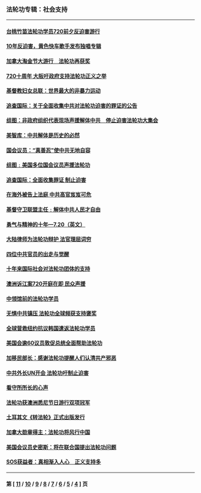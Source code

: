 ### 法轮功专辑：社会支持
---
#### [台桃竹苗法轮功学员720前夕反迫害游行](../../pages/nf4386/n2594766.md) 
#### [10年反迫害，黄色快车歌手发布独唱专辑](../../pages/nf4386/n2594677.md) 
#### [加拿大淘金节大游行　法轮功再获奖](../../pages/nf4386/n2593753.md) 
#### [720十周年 大阪吁政府支持法轮功正义之举](../../pages/nf4386/n2593457.md) 
#### [基督教妇女总联：世界最大的非暴力运动](../../pages/nf4386/n2593416.md) 
#### [追查国际：关于全面收集中共对法轮功迫害的罪证的公告](../../pages/nf4386/n2593042.md) 
#### [组图：非政府组织代表现场声援解体中共　停止迫害法轮功大集会](../../pages/nf4386/n2593046.md) 
#### [美智库：中共解体是历史的必然](../../pages/nf4386/n2593053.md) 
#### [国会议员：“真善忍”使中共无地自容](../../pages/nf4386/n2592859.md) 
#### [组图﹕美国多位国会议员声援法轮功](../../pages/nf4386/n2592980.md) 
#### [追查国际：全面收集罪证 制止迫害](../../pages/nf4386/n2592976.md) 
#### [在海外被告上法庭 中共高官岌岌可危](../../pages/nf4386/n2592714.md) 
#### [基督守卫联盟主任﹕解体中共人民才自由](../../pages/nf4386/n2592682.md) 
#### [勇气与精神的十年—7.20（英文）](../../pages/nf4386/n2592267.md) 
#### [大陆律师为法轮功辩护 法官理屈词穷](../../pages/nf4386/n2591405.md) 
#### [四位中共官员的出走与觉醒](../../pages/nf4386/n2591162.md) 
#### [十年来国际社会对法轮功团体的支持](../../pages/nf4386/n2586906.md) 
#### [澳洲诉江案720开庭在即 民众声援](../../pages/nf4386/n2588491.md) 
#### [中领馆前的法轮功学员](../../pages/nf4386/n2586903.md) 
#### [无惧中共镇压 法轮功全球频获支持褒奖](../../pages/nf4386/n2582476.md) 
#### [全球营救纽约抗议韩国遣返法轮功学员](../../pages/nf4386/n2584489.md) 
#### [美国会逾60议员敦促总统全面帮助法轮功](../../pages/nf4386/n2583817.md) 
#### [加移民部长：感谢法轮功提醒人们认清共产邪恶](../../pages/nf4386/n2580230.md) 
#### [中共外长UN开会 法轮功吁制止迫害](../../pages/nf4386/n2569838.md) 
#### [看守所所长的心声](../../pages/nf4386/n2566668.md) 
#### [法轮功获澳洲悉尼节日游行双项冠军](../../pages/nf4386/n2561850.md) 
#### [土耳其文《转法轮》正式出版发行](../../pages/nf4386/n2560518.md) 
#### [加拿大勋章得主：法轮功将风行中国](../../pages/nf4386/n2559109.md) 
#### [美国会议员史密斯：将在联合国提出法轮功问题](../../pages/nf4386/n2557478.md) 
#### [SOS获益者：真相渐入人心　正义支持多](../../pages/nf4386/n2550677.md) 

---
#### 第 [ [11](./11.md) / [10](./10.md) / [9](./9.md) / [8](./8.md) / [7](./7.md) / [6](./6.md) / [5](./5.md) / [4](./4.md) ] 页
